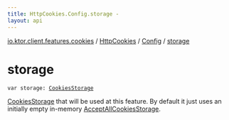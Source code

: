 ```yaml
---
title: HttpCookies.Config.storage - 
layout: api
---
```


<div class='api-docs-breadcrumbs'><a href="../../index.html">io.ktor.client.features.cookies</a> / <a href="../index.html">HttpCookies</a> / <a href="index.html">Config</a> / <a href="./storage.html">storage</a></div>

# storage

<div class="signature"><code><span class="keyword">var </span><span class="identifier">storage</span><span class="symbol">: </span><a href="../../-cookies-storage/index.html"><span class="identifier">CookiesStorage</span></a></code></div>

<a href="../../-cookies-storage/index.html">CookiesStorage</a> that will be used at this feature.
By default it just uses an initially empty in-memory <a href="../../-accept-all-cookies-storage/index.html">AcceptAllCookiesStorage</a>.

